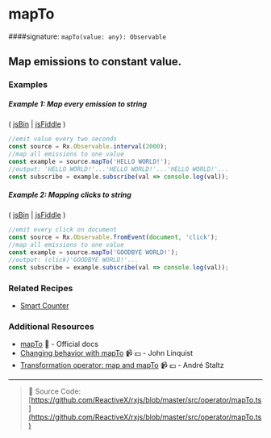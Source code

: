 # mapTo
####signature: `mapTo(value: any): Observable`

## Map emissions to constant value.

### Examples

##### Example 1: Map every emission to string

( [jsBin](http://jsbin.com/qujolenili/1/edit?js,console) | [jsFiddle](https://jsfiddle.net/btroncone/4ojq56ng/) )

```js
//emit value every two seconds
const source = Rx.Observable.interval(2000);
//map all emissions to one value
const example = source.mapTo('HELLO WORLD!');
//output: 'HELLO WORLD!'...'HELLO WORLD!'...'HELLO WORLD!'...
const subscribe = example.subscribe(val => console.log(val));
```

##### Example 2: Mapping clicks to string

( [jsBin](http://jsbin.com/xaheciwara/1/edit?js,console,output) | [jsFiddle](https://jsfiddle.net/btroncone/52fqL4nn/) )

```js
//emit every click on document
const source = Rx.Observable.fromEvent(document, 'click');
//map all emissions to one value
const example = source.mapTo('GOODBYE WORLD!');
//output: (click)'GOODBYE WORLD!'...
const subscribe = example.subscribe(val => console.log(val));
```

### Related Recipes
* [Smart Counter](../../recipes/smart-counter.md)

### Additional Resources
* [mapTo](http://reactivex.io/rxjs/class/es6/Observable.js~Observable.html#instance-method-mapTo) :newspaper: - Official docs
* [Changing behavior with mapTo](https://egghead.io/lessons/rxjs-changing-behavior-with-mapto?course=step-by-step-async-javascript-with-rxjs) :video_camera: :dollar: - John Linquist
* [Transformation operator: map and mapTo](https://egghead.io/lessons/rxjs-transformation-operator-map-and-mapto?course=rxjs-beyond-the-basics-operators-in-depth) :video_camera: :dollar: - André Staltz

---
> :file_folder: Source Code:  [https://github.com/ReactiveX/rxjs/blob/master/src/operator/mapTo.ts](https://github.com/ReactiveX/rxjs/blob/master/src/operator/mapTo.ts)
